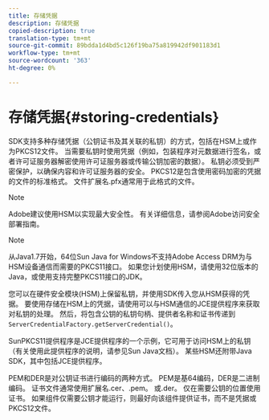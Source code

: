 ```yaml
---
title: 存储凭据
description: 存储凭据
copied-description: true
translation-type: tm+mt
source-git-commit: 89bdda1d4bd5c126f19ba75a819942df901183d1
workflow-type: tm+mt
source-wordcount: '363'
ht-degree: 0%

---
```



# 存储凭据{#storing-credentials}

SDK支持多种存储凭据（公钥证书及其关联的私钥）的方式，包括在HSM上或作为PKCS12文件。 当需要私钥时使用凭据（例如，包装程序对元数据进行签名，或者许可证服务器解密使用许可证服务器或传输公钥加密的数据）。 私钥必须受到严密保护，以确保内容和许可证服务器的安全。 PKCS12是包含使用密码加密的凭据的文件的标准格式。 文件扩展名.pfx通常用于此格式的文件。

>[!NOTE]
>
>Adobe建议使用HSM以实现最大安全性。 有关详细信息，请参阅Adobe访问安全部署指南。

>[!NOTE]
>
>从Java1.7开始，64位Sun Java for Windows不支持Adobe Access DRM为与HSM设备通信而需要的PKCS11接口。 如果您计划使用HSM，请使用32位版本的Java，或使用支持完整PKCS11接口的JDK。

您可以在硬件安全模块(HSM)上保留私钥，并使用SDK传入您从HSM获得的凭据。 要使用存储在HSM上的凭据，请使用可以与HSM通信的JCE提供程序来获取对私钥的处理。 然后，将包含公钥的私钥句柄、提供者名称和证书传递到`ServerCredentialFactory.getServerCredential()`。

SunPKCS11提供程序是JCE提供程序的一个示例，它可用于访问HSM上的私钥（有关使用此提供程序的说明，请参见Sun Java文档）。 某些HSM还附带Java SDK，其中包括JCE提供程序。

PEM和DER是对公钥证书进行编码的两种方式。 PEM是基64编码，DER是二进制编码。 证书文件通常使用扩展名.cer、.pem。 或.der。 仅在需要公钥的位置使用证书。 如果组件仅需要公钥才能运行，则最好向该组件提供证书，而不是凭据或PKCS12文件。
